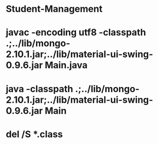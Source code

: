 # Student-Management
# javac -encoding utf8 -classpath .;../lib/mongo-2.10.1.jar;../lib/material-ui-swing-0.9.6.jar Main.java
# java -classpath .;../lib/mongo-2.10.1.jar;../lib/material-ui-swing-0.9.6.jar Main
# del /S *.class
